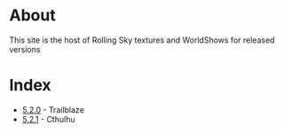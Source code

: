 # About
This site is the host of Rolling Sky textures and WorldShows for released versions
# Index
- [5.2.0](5.2.0) - Trailblaze
- [5.2.1](5.2.1) - Cthulhu
